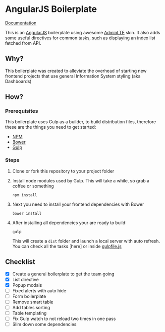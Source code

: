 # AngularJS Boilerplate #

[Documentation](docs/index.md)

This is an [AngularJS](https://angularjs.org/) boilerplate using awesome [AdminLTE](https://almsaeedstudio.com/preview) skin. It also adds some useful directives for common tasks, such as displaying an index list fetched from API.

## Why? ##

This boilerplate was created to alleviate the overhead of starting new frontend projects that use general Information System styling (aka Dashboards)

## How? ##

### Prerequisites ###

This boilerplate uses Gulp as a builder, to build distribution files, therefore these are the things you need to get started:

* [NPM](https://nodejs.org/en/)
* [Bower](http://bower.io/)
* [Gulp](http://gulpjs.com/)

### Steps ###

1. Clone or fork this repository to your project folder
2. Install node modules used by Gulp. This will take a while, so grab a coffee or something

    `npm install`
    
3. Next you need to install your frontend dependencies with Bower

    `bower install`
    
4. After installing all dependencies your are ready to build

    `gulp`
    
    This will create a `dist` folder and launch a local server with auto refresh. You can check all the tasks [here] or inside [gulpfile.js](gulpfile.js)

## Checklist ##

- [x] Create a general boilerplate to get the team going
- [x] List directive
- [x] Popup modals
- [ ] Fixed alerts with auto hide
- [ ] Form boilerplate
- [ ] Remove smart table
- [ ] Add tables sorting
- [ ] Table templating
- [ ] Fix Gulp watch to not reload two times in one pass
- [ ] Slim down some dependencies